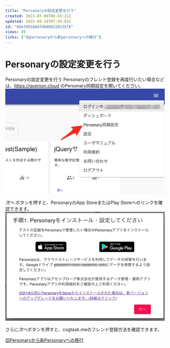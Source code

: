 ```yaml
---
title: "Personaryの設定変更を行う"
created: 2021-07-06T08:43:21Z
updated: 2025-04-24T07:59:03Z
id: "60e399168dfdb600228235f8"
views: 89
links: ["旧personaryから新personaryへの移行"]
---
```


# Personaryの設定変更を行う

Personaryの設定変更を行う
Personaryのフレンド登録を再度行いたい場合などは、<https://goemon.cloud> のPersonary同期設定を開いてください。
![](images/60df967beb7414001c0a1c83.png)



*次へ* ボタンを押すと、PersonaryのApp StoreまたはPlay Storeへのリンクを確認できます。
![](images/60df96c92ce5f20021c2962c.png)

さらに*次へ*ボタンを押すと、cogtask.meのフレンド登録方法を確認できます。

[旧Personaryから新Personaryへの移行](旧Personaryから新Personaryへの移行.md)
